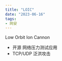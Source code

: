 ```yaml
---
title: "LOIC"
date: "2023-06-16"
tags:
- 网安
---
```


Low Orbit Ion Cannon
- 开源 网络压力测试应用
- TCP/UDP 泛洪攻击